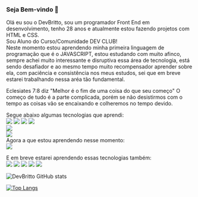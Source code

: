 ### Seja Bem-vindo 👋

Olá eu sou o DevBritto, sou um programador Front End em desenvolvimento, tenho 28 anos e atualmente estou fazendo projetos com HTML e CSS.<br>
Sou Aluno do Curso/Comunidade DEV CLUB!<br>
Neste momento estou aprendendo minha primeira linguagem de programação que é o JAVASCRIPT, estou estudando com muito afinco, sempre achei muito interessante e disruptiva essa área de tecnologia, está sendo desafiador e ao mesmo tempo muito recompensador aprender sobre ela, com paciência e consistência nos meus estudos, sei que em breve estarei trabalhando nessa aréa tão fundamental.


Eclesiates 7:8 diz "Melhor é o fim de uma coisa do que seu começo"
O começo de tudo é a parte complicada, porém se não desistirmos com o tempo as coisas vão se encaixando e colheremos no tempo devido.

Segue abaixo algumas tecnologias que aprendi: <br>
<img src="https://img.shields.io/badge/HTML5-E34F26?style=for-the-badge&logo=html5&logoColor=white"/>
<img src="https://img.shields.io/badge/CSS3-1572B6?style=for-the-badge&logo=css3&logoColor=white"/>
<img src="https://img.shields.io/badge/GIT-E44C30?style=for-the-badge&logo=git&logoColor=white"/>
<img src="https://img.shields.io/badge/GitHub-100000?style=for-the-badge&logo=github&logoColor=white"/> <br>
<img src="https://img.shields.io/badge/JavaScript-F7DF1E?style=for-the-badge&logo=javascript&logoColor=black"/><br>
<img src="https://img.shields.io/badge/Node.js-43853D?style=for-the-badge&logo=node.js&logoColor=white"/><br>
Agora a que estou aprendendo nesse momento: <br>
<img src="https://img.shields.io/badge/React-20232A?style=for-the-badge&logo=react&logoColor=61DAFB"/>

E em breve estarei aprendendo essas tecnologias também:<br>
<img src="https://img.shields.io/badge/React-20232A?style=for-the-badge&logo=react&logoColor=61DAFB"/>
<img src="https://img.shields.io/badge/Bootstrap-563D7C?style=for-the-badge&logo=bootstrap&logoColor=white"/>
<img src="https://img.shields.io/badge/PostgreSQL-316192?style=for-the-badge&logo=postgresql&logoColor=white"/>
<img src="https://img.shields.io/badge/MongoDB-4EA94B?style=for-the-badge&logo=mongodb&logoColor=white"/>
<img src="https://img.shields.io/badge/React_Native-20232A?style=for-the-badge&logo=react&logoColor=61DAFB"/>
 
![DevBritto GitHub stats](https://github-readme-stats.vercel.app/api?username=DevBritto&show_icons=true&theme=tokyonight)

[![Top Langs](https://github-readme-stats.vercel.app/api/top-langs/?username=DevBritto)](https://github.com/anuraghazra/github-readme-stats)




